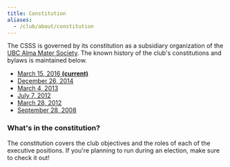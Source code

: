 ```yaml
---
title: Constitution
aliases:
  - /club/about/constitution
---
```


The CSSS is governed by its constitution as a subsidiary organization of the
[UBC Alma Mater Society](https://www.ams.ubc.ca/). The known history of the
club's constitutions and bylaws is maintained below.

-   [March 15, 2016 **(current)**](/files/constitution-20160315.pdf)
-   [December 26, 2014](/files/constitution-20141226.pdf)
-   [March 4, 2013](/files/constitution-20130304.pdf)
-   [July 7, 2012](/files/constitution-20120712.pdf)
-   [March 28, 2012](/files/constitution-20120328.pdf)
-   [September 28, 2008](/files/constitution-20080928.pdf)

### What's in the constitution?

The constitution covers the club objectives and the roles of each of the
executive positions. If you're planning to run during an election, make sure to
check it out!
